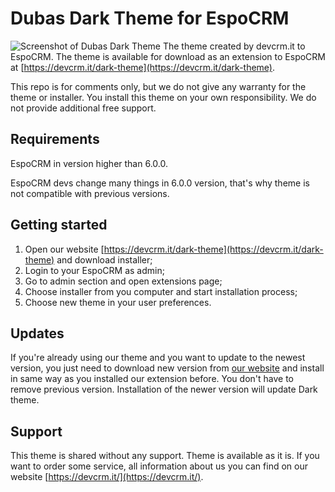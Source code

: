 # Dubas Dark Theme for EspoCRM
![Screenshot of Dubas Dark Theme](https://devcrm.it/files/2020-10-07_16-23-22_b0e116-ql-835330_f2303fa6518063.png)
The theme created by devcrm.it to EspoCRM. The theme is available for download as an extension to EspoCRM at [https://devcrm.it/dark-theme](https://devcrm.it/dark-theme).

This repo is for comments only, but we do not give any warranty for the theme or installer. You install this theme on your own responsibility. We do not provide additional free support.

## Requirements
EspoCRM in version higher than 6.0.0.

EspoCRM devs change many things in 6.0.0 version, that's why theme is not compatible with previous versions. 

## Getting started
1. Open our website [https://devcrm.it/dark-theme](https://devcrm.it/dark-theme) and download installer;
2. Login to your EspoCRM as admin;
3. Go to admin section and open extensions page;
4. Choose installer from you computer and start installation process;
5. Choose new theme in your user preferences.

## Updates
If you're already using our theme and you want to update to the newest version, you just need to download new version from [our website](https://devcrm.it/dark-theme) and install in same way as you installed our extension before. You don't have to remove previous version. Installation of the newer version will update Dark theme.

## Support
This theme is shared without any support. Theme is available as it is.
If you want to order some service, all information about us you can find on our website [https://devcrm.it/](https://devcrm.it/).
